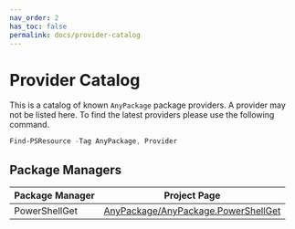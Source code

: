 ```yaml
---
nav_order: 2
has_toc: false
permalink: docs/provider-catalog
---
```


# Provider Catalog

This is a catalog of known `AnyPackage` package providers.
A provider may not be listed here.
To find the latest providers please use the following command.

```powershell
Find-PSResource -Tag AnyPackage, Provider
```

## Package Managers

| Package Manager | Project Page    |
| --------------- | --------------- |
| PowerShellGet   | [AnyPackage/AnyPackage.PowerShellGet](https://github.com/AnyPackage/AnyPackage.PowerShellGet) |
